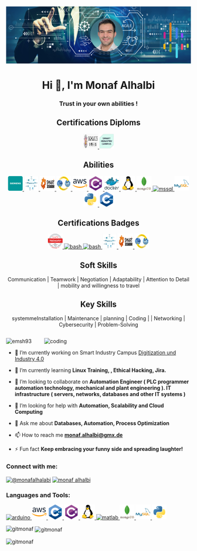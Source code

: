 ![MasterHead](https://github.com/GitMonaf/GitMonaf/blob/main/Banner.png)
<h1 align="center">Hi 👋, I'm Monaf Alhalbi</h1>
<h3 align="center">Trust in your own abilities !</h3>
<h2 align="center">Certifications Diploms </h1>
<p align="center"> <a href="https://www.damascusuniversity.edu.sy/fmee/?lang=1&set=3&id=415" target="_blank" rel="noreferrer"> <img src="https://github.com/GitMonaf/GitMonaf/blob/main/D.png" alt="cplusplus" width="40" height="40"/> </a> <a href="https://www.smartindustrycampus.de/" target="_blank" rel="noreferrer"> <img src="https://github.com/GitMonaf/GitMonaf/blob/main/sic.png" alt="cplusplus" width="40" height="40"/> </a>  </p>
</a>
<h2 align="center"> Abilities </h1>
<p align="center"> <a href="https://www.siemens.com/de/de/produkte/automatisierung/industrie-software/automatisierungs-software/tia-portal/software/step7-tia-portal.html" target="_blank" rel="noreferrer"> <img src="https://raw.githubusercontent.com/GitMonaf/GitMonaf/main/siemens.webp" alt="cplusplus" width="40" height="40"/> </a> <a href="https://www.plattform-i40.de/IP/Navigation/EN/Industrie40/WhatIsIndustrie40/what-is-industrie40.html" target="_blank" rel="noreferrer"> <img src="https://github.com/GitMonaf/GitMonaf/blob/main/Industry-4.0-1.png" alt="cplusplus" width="40" height="40"/> </a> <a href="https://smartmaintenance.sk/" target="_blank" rel="noreferrer"> <img src="https://github.com/GitMonaf/GitMonaf/blob/main/smart-maintenance.png" alt="cplusplus" width="40" height="40"/> </a> <a href="https://www.festo.com/de/en/e/solutions/industry-segments-id_3834" target="_blank" rel="noreferrer"> <img src="https://github.com/GitMonaf/GitMonaf/blob/main/s-a.png" alt="cplusplus" width="40" height="40"/> </a> <a href="https://aws.amazon.com" target="_blank" rel="noreferrer"> <img src="https://raw.githubusercontent.com/devicons/devicon/master/icons/amazonwebservices/amazonwebservices-original-wordmark.svg" alt="aws" width="40" height="40"/> </a> <a href="https://www.w3schools.com/cs/" target="_blank" rel="noreferrer"> <img src="https://raw.githubusercontent.com/devicons/devicon/master/icons/csharp/csharp-original.svg" alt="csharp" width="40" height="40"/> </a> <a href="https://www.docker.com/" target="_blank" rel="noreferrer"> <img src="https://raw.githubusercontent.com/devicons/devicon/master/icons/docker/docker-original-wordmark.svg" alt="docker" width="40" height="40"/> </a> <a href="https://www.linux.org/" target="_blank" rel="noreferrer"> <img src="https://raw.githubusercontent.com/devicons/devicon/master/icons/linux/linux-original.svg" alt="linux" width="40" height="40"/> </a> <a href="https://www.mongodb.com/" target="_blank" rel="noreferrer"> <img src="https://raw.githubusercontent.com/devicons/devicon/master/icons/mongodb/mongodb-original-wordmark.svg" alt="mongodb" width="40" height="40"/> </a> <a href="https://www.microsoft.com/en-us/sql-server" target="_blank" rel="noreferrer"> <img src="https://www.svgrepo.com/show/303229/microsoft-sql-server-logo.svg" alt="mssql" width="40" height="40"/> </a> <a href="https://www.mysql.com/" target="_blank" rel="noreferrer"> <img src="https://raw.githubusercontent.com/devicons/devicon/master/icons/mysql/mysql-original-wordmark.svg" alt="mysql" width="40" height="40"/> </a>  <a href="https://www.python.org" target="_blank" rel="noreferrer"> <img src="https://raw.githubusercontent.com/devicons/devicon/master/icons/python/python-original.svg" alt="python" width="40" height="40"/> </a>  <a href="https://www.w3schools.com/cpp/default.asp" target="_blank" rel="noreferrer"> <img src="https://raw.githubusercontent.com/devicons/devicon/master/icons/cplusplus/cplusplus-original.svg" alt="cplusplus" width="40" height="40"/> </a>  </p>
</a>
</a>
<h2 align="center">Certifications Badges</h1>
<p align="center"><a href="(https://comptia.org)" target="_blank" rel="noreferrer"> <img src="https://github.com/emsh93/emsh93/blob/main/NetworkPlus%20Logo%20Certified%20CE.png" alt="bash" width="40" height="40"/> </a>
<a href="(https://aws.amazon.com/)" target="_blank" rel="noreferrer"> <img src="https://d1.awsstatic.com/training-and-certification/certification-badges/AWS-Certified-Cloud-Practitioner_badge.634f8a21af2e0e956ed8905a72366146ba22b74c.png" alt="bash" width="40" height="40"/> </a> <a href="(https://www.siemens.com/global/en.html)" target="_blank" rel="noreferrer"> <img src="https://images.credly.com/images/19bfec66-2453-4e67-be25-eea175ad1130/38b3474b30521af47cf66d0e8f130cdc.png" alt="bash" width="40" height="40"/> </a> <a href="https://www.plattform-i40.de/IP/Navigation/EN/Industrie40/WhatIsIndustrie40/what-is-industrie40.html" target="_blank" rel="noreferrer"> <img src="https://github.com/GitMonaf/GitMonaf/blob/main/Industry-4.0-1.png" alt="cplusplus" width="40" height="40"/> </a> <a href="https://smartmaintenance.sk/" target="_blank" rel="noreferrer"> <img src="https://github.com/GitMonaf/GitMonaf/blob/main/smart-maintenance.png" alt="cplusplus" width="40" height="40"/>  <a href="https://www.festo.com/de/en/e/solutions/industry-segments-id_3834" target="_blank" rel="noreferrer"> <img src="https://github.com/GitMonaf/GitMonaf/blob/main/s-a.png" alt="cplusplus" width="40" height="40"/> </p>

</a>
<h2 align="center">Soft Skills</h2>

<p align="center">
    Communication | Teamwork | Negotiation | Adaptability | Attention to Detail |
  mobility and willingness to travel
</p>
<h2 align="center">Key Skills</h2>

<p align="center">
    systemmeInstallation | Maintenance | planning | Coding |  | Networking | Cybersecurity | Problem-Solving 
</p>
<pre>
</pre>


<img align="right" alt="coding" width="400" src="https://media0.giphy.com/media/qgQUggAC3Pfv687qPC/giphy.gif">
</a>

<p align="left"> <img src="https://komarev.com/ghpvc/?username=emsh93&label=Profile%20views&color=0e75b6&style=flat" alt="emsh93" /> </p>
</a>

- 🔭 I’m currently working on Smart Industry Campus [Digitization und Industry 4.0](https://www.smartindustrycampus.de/)

- 🌱 I’m currently learning **Linux Training, , Ethical Hacking, Jira.**

- 👯 I’m looking to collaborate on **Automation Engineer ( PLC programmer automation technology, mechanical and plant engineering ).
  IT infrastructure ( servers, networks, databases and other IT systems )**

- 🤝 I’m looking for help with **Automation, Scalability and Cloud Computing**

- 💬 Ask me about **Databases, Automation, Process Optimization**

- 📫 How to reach me **monaf.alhalbi@gmx.de**

- ⚡ Fun fact **Keep embracing your funny side and spreading laughter!**

<h3 align="left">Connect with me:</h3>
<p align="left">
<a href="https://twitter.com/@monafalhalabi" target="blank"><img align="center" src="https://raw.githubusercontent.com/rahuldkjain/github-profile-readme-generator/master/src/images/icons/Social/twitter.svg" alt="@monafalhalabi" height="30" width="40" /></a>
<a href="https://www.linkedin.com/in/monaf-alhalbi-2512a9160/" target="blank"><img align="center" src="https://raw.githubusercontent.com/rahuldkjain/github-profile-readme-generator/master/src/images/icons/Social/linked-in-alt.svg" alt="monaf alhalbi" height="30" width="40" /></a>
</p>

<h3 align="left">Languages and Tools:</h3>
<p align="left"> <a href="https://www.arduino.cc/" target="_blank" rel="noreferrer"> <img src="https://cdn.worldvectorlogo.com/logos/arduino-1.svg" alt="arduino" width="40" height="40"/> </a> <a href="https://aws.amazon.com" target="_blank" rel="noreferrer"> <img src="https://raw.githubusercontent.com/devicons/devicon/master/icons/amazonwebservices/amazonwebservices-original-wordmark.svg" alt="aws" width="40" height="40"/> </a> <a href="https://www.w3schools.com/cpp/" target="_blank" rel="noreferrer"> <img src="https://raw.githubusercontent.com/devicons/devicon/master/icons/cplusplus/cplusplus-original.svg" alt="cplusplus" width="40" height="40"/> </a> <a href="https://www.w3schools.com/cs/" target="_blank" rel="noreferrer"> <img src="https://raw.githubusercontent.com/devicons/devicon/master/icons/csharp/csharp-original.svg" alt="csharp" width="40" height="40"/> </a> <a href="https://www.linux.org/" target="_blank" rel="noreferrer"> <img src="https://raw.githubusercontent.com/devicons/devicon/master/icons/linux/linux-original.svg" alt="linux" width="40" height="40"/> </a> <a href="https://www.mathworks.com/" target="_blank" rel="noreferrer"> <img src="https://upload.wikimedia.org/wikipedia/commons/2/21/Matlab_Logo.png" alt="matlab" width="40" height="40"/> </a> <a href="https://www.mongodb.com/" target="_blank" rel="noreferrer"> <img src="https://raw.githubusercontent.com/devicons/devicon/master/icons/mongodb/mongodb-original-wordmark.svg" alt="mongodb" width="40" height="40"/> </a> <a href="https://www.mysql.com/" target="_blank" rel="noreferrer"> <img src="https://raw.githubusercontent.com/devicons/devicon/master/icons/mysql/mysql-original-wordmark.svg" alt="mysql" width="40" height="40"/> </a> <a href="https://www.python.org" target="_blank" rel="noreferrer"> <img src="https://raw.githubusercontent.com/devicons/devicon/master/icons/python/python-original.svg" alt="python" width="40" height="40"/> </a> </p>

<p><img align="left" src="https://github-readme-stats.vercel.app/api/top-langs?username=gitmonaf&show_icons=true&locale=en&layout=compact" alt="gitmonaf" /></p>

<p>&nbsp;<img align="center" src="https://github-readme-stats.vercel.app/api?username=gitmonaf&show_icons=true&locale=en" alt="gitmonaf" /></p>

<p><img align="center" src="https://github-readme-streak-stats.herokuapp.com/?user=gitmonaf&" alt="gitmonaf" /></p>
